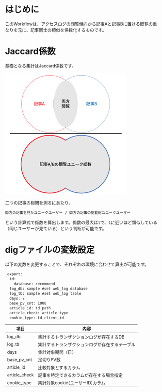 # はじめに
  
このWorkflowは、アクセスログの閲覧傾向から記事Aと記事Bに置ける閲覧の重なりを元に、記事同士の類似を係数化するものです。
  
# Jaccard係数
  
基礎となる集計はJaccard係数です。
  
<img src="https://github.com/tsukaharakazuki/image/blob/master/jaccard_1.png"
 alt="Jaccard" title="Jaccard" width="400" height="400" />
  
二つの記事の相関を測るにあたり、
  
`両方の記事を見たユニークユーザー / 両方の記事の閲覧総ユニークユーザー`
  
という計算式で係数を算出します。係数の最大は`1`で、`1`に近いほど類似している（同じユーザーが見ている）という判断が可能です。
　　
# digファイルの変数設定
  
以下の変数を変更することで、それぞれの環境に合わせて算出が可能です。
  
```
_export:
  td:
    database: recommend
  log_db: sample #set web_log database
  log_tb: sample #set web_log table
  days: 7
  base_pv_cnt: 1000
  article_id: td_path
  article_check: article_type
  cookie_type: td_client_id
```
  
|項目|内容|
|--------------|---------------|
|log_db|集計するトランザクションログが存在するDB|
|log_tb|集計するトランザクションログが存在するテーブル|
|days|集計対象期間（日）|
|base_pv_cnt|足切りPV数|
|article_id|比較対象とするカラム|
|article_check|記事を特定できるカラムが存在する場合指定|
|cookie_type|集計対象cookie(ユーザーID)カラム|
